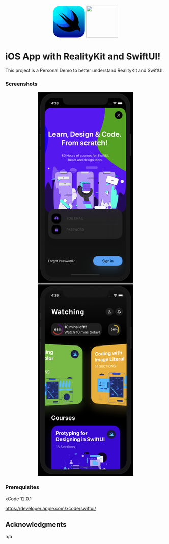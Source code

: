 <p align="center">
<img src="https://github.com/gdavisiv/Vivid-UI---DesignCode/blob/UI-Updates/DesignCode_1/Assets.xcassets/swiftuiLogo.png" height="100" width="100">
<img src="https://www.google.com/url?sa=i&url=https%3A%2F%2Fdeveloper.apple.com%2Fvideos%2Fplay%2Fwwdc2017%2F602%2F&psig=AOvVaw2PgwxkW5IEsJ64NQazgsSv&ust=1602197172553000&source=images&cd=vfe&ved=0CAIQjRxqFwoTCMCOr9zHo-wCFQAAAAAdAAAAABAI" height="100" width="100">
</p>

# iOS App with RealityKit and SwiftUI!

This project is a Personal Demo to better understand RealityKit and SwiftUI.

### Screenshots

<p align="center">
<img src="https://github.com/gdavisiv/Vivid-UI---DesignCode/blob/UI-Updates/VU.png" height="600" width="300">
<img src="https://github.com/gdavisiv/Vivid-UI---DesignCode/blob/UI-Updates/VU2.png" height="600" width="300">
</p>

### Prerequisites

xCode 12.0.1

https://developer.apple.com/xcode/swiftui/

## Acknowledgments

n/a

